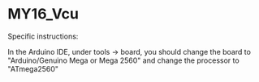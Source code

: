 # MY16_Vcu

Specific instructions:

In the Arduino IDE, under tools -> board, you should change the board to "Arduino/Genuino Mega or Mega 2560" and change the processor to "ATmega2560"

